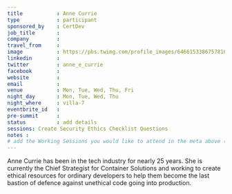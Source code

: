 ```yaml
---
title           : Anne Currie
type            : participant
sponsored_by    : CertDev
job_title       :
company         :
travel_from     :
image           : https://pbs.twimg.com/profile_images/646615338675781632/pTDcwWEB_400x400.png
linkedin        :
twitter         : anne_e_currie
facebook        :
website         :
email           :
venue           : Mon, Tue, Wed, Thu, Fri
night_day       : Mon, Tue, Wed, Thu
night_where     : villa-7
eventbrite_id   :
pre-summit      :
status          : add details
sessions: Create Security Ethics Checklist Questions
notes :
# add the Working Sessions you would like to attend in the meta above (use the session's title) e.g. sessions (one per line): -Security Playbooks Diagrams -Hackathon Daily Sessions
---
```


Anne Currie has been in the tech industry for nearly 25 years. She is currently the Chief Strategist for Container Solutions and working to create ethical resources for ordinary developers to help them become the last bastion of defence against unethical code going into production.
